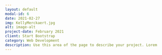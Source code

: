 ```yaml
---
layout: default
modal-id: 6
date: 2021-02-27
img: KellyMerckaert.jpg
alt: image-alt
project-date: February 2021
client: Start Bootstrap
category: Web Development
description: Use this area of the page to describe your project. Lorem ipsum dolor sit amet, consectetur adipisicing elit. Mollitia neque assumenda ipsam nihil, molestias magnam, recusandae quos quis inventore quisquam velit asperiores, vitae? Reprehenderit soluta, eos quod consequuntur itaque. Nam.
---
```


